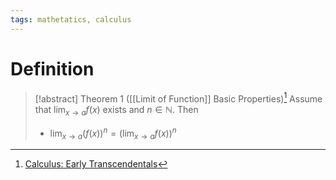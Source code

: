 ```yaml
---
tags: mathetatics, calculus
---
```


# Definition

> [!abstract] Theorem 1 ([[Limit of Function]] Basic Properties)[^1]
> Assume that $\lim_{x \rightarrow a} f(x)$ exists and $n \in \mathbb{N}$. Then
> - $\lim_{x \rightarrow a} (f(x))^n = (\lim_{x \rightarrow a} f(x))^n$

[^1]: [Calculus: Early Transcendentals](zotero://open-pdf/library/items/EEFDQ9Y5?page=128)
